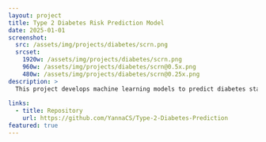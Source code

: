 ```yaml
---
layout: project
title: Type 2 Diabetes Risk Prediction Model
date: 2025-01-01
screenshot:
  src: /assets/img/projects/diabetes/scrn.png
  srcset:
    1920w: /assets/img/projects/diabetes/scrn.png
    960w: /assets/img/projects/diabetes/scrn@0.5x.png
    480w: /assets/img/projects/diabetes/scrn@0.25x.png
description: >
  This project develops machine learning models to predict diabetes status and identify key risk factors using survey data from the CDC's Behavioral Risk Factor Surveillance System (BRFSS) 2022 dataset, containing 445,132 participants across 328 variables.
   
links:
  - title: Repository
    url: https://github.com/YannaCS/Type-2-Diabetes-Prediction
featured: true
--- 
```


